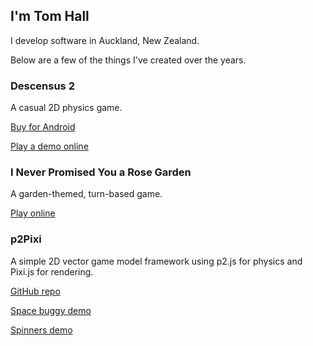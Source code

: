 ## I'm Tom Hall

I develop software in Auckland, New Zealand.

Below are a few of the things I've created over the years.

### Descensus 2

A casual 2D physics game.

[Buy for Android](https://play.google.com/store/apps/details?id=com.booleanoperations.descensus2)

[Play a demo online](./descensus2/)

### I Never Promised You a Rose Garden

A garden-themed, turn-based game.

[Play online](./rose-garden/)

### p2Pixi

A simple 2D vector game model framework using p2.js for physics and Pixi.js for rendering.

[GitHub repo](https://github.com/TomWHall/p2Pixi)

[Space buggy demo](./p2Pixi/buggy)

[Spinners demo](./p2Pixi/spinners)
